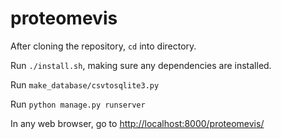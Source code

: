 # proteomevis

After cloning the repository, `cd` into directory.

Run `./install.sh`, making sure any dependencies are installed.

Run `make_database/csvtosqlite3.py`

Run `python manage.py runserver`

In any web browser, go to [http://localhost:8000/proteomevis/](http://localhost:8000/proteomevis/ "Go to localhost")
